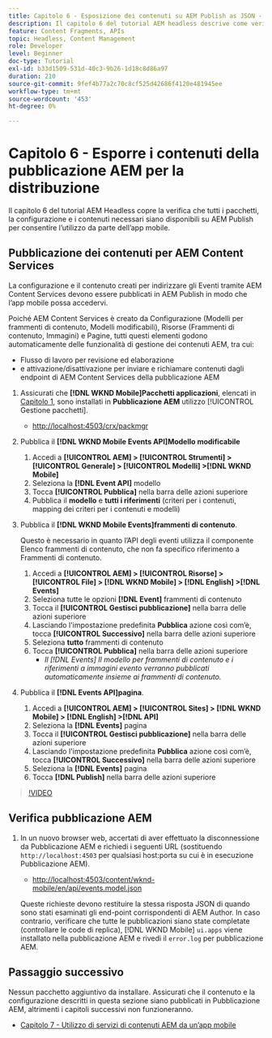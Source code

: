 ```yaml
---
title: Capitolo 6 - Esposizione dei contenuti su AEM Publish as JSON - Content Services
description: Il capitolo 6 del tutorial AEM headless descrive come verificare che tutti i pacchetti, la configurazione e i contenuti necessari siano disponibili su AEM Publish per consentire l’utilizzo dall’app mobile.
feature: Content Fragments, APIs
topic: Headless, Content Management
role: Developer
level: Beginner
doc-type: Tutorial
exl-id: b33d1509-531d-40c3-9b26-1d18c8d86a97
duration: 210
source-git-commit: 9fef4b77a2c70c8cf525d42686f4120e481945ee
workflow-type: tm+mt
source-wordcount: '453'
ht-degree: 0%

---
```


# Capitolo 6 - Esporre i contenuti della pubblicazione AEM per la distribuzione

Il capitolo 6 del tutorial AEM Headless copre la verifica che tutti i pacchetti, la configurazione e i contenuti necessari siano disponibili su AEM Publish per consentire l’utilizzo da parte dell’app mobile.

## Pubblicazione dei contenuti per AEM Content Services

La configurazione e il contenuto creati per indirizzare gli Eventi tramite AEM Content Services devono essere pubblicati in AEM Publish in modo che l’app mobile possa accedervi.

Poiché AEM Content Services è creato da Configurazione (Modelli per frammenti di contenuto, Modelli modificabili), Risorse (Frammenti di contenuto, Immagini) e Pagine, tutti questi elementi godono automaticamente delle funzionalità di gestione dei contenuti AEM, tra cui:

* Flusso di lavoro per revisione ed elaborazione
* e attivazione/disattivazione per inviare e richiamare contenuti dagli endpoint di AEM Content Services della pubblicazione AEM

1. Assicurati che **[!DNL WKND Mobile]Pacchetti applicazioni**, elencati in [Capitolo 1](./chapter-1.md#wknd-mobile-application-packages), sono installati in **Pubblicazione AEM** utilizzo [!UICONTROL Gestione pacchetti].
   * [http://localhost:4503/crx/packmgr](http://localhost:4503/crx/packmgr)

1. Pubblica il **[!DNL WKND Mobile Events API]Modello modificabile**
   1. Accedi a **[!UICONTROL AEM] > [!UICONTROL Strumenti] > [!UICONTROL Generale] > [!UICONTROL Modelli] >[!DNL WKND Mobile]**
   1. Seleziona la **[!DNL Event API]** modello
   1. Tocca **[!UICONTROL Pubblica]** nella barra delle azioni superiore
   1. Pubblica il **modello** e **tutti i riferimenti** (criteri per i contenuti, mapping dei criteri per i contenuti e modelli)

1. Pubblica il **[!DNL WKND Mobile Events]frammenti di contenuto**.

   Questo è necessario in quanto l’API degli eventi utilizza il componente Elenco frammenti di contenuto, che non fa specifico riferimento a Frammenti di contenuto.

   1. Accedi a **[!UICONTROL AEM] > [!UICONTROL Risorse] > [!UICONTROL File] > [!DNL WKND Mobile] > [!DNL English] >[!DNL Events]**
   1. Seleziona tutte le opzioni **[!DNL Event]** frammenti di contenuto
   1. Tocca il **[!UICONTROL Gestisci pubblicazione]** nella barra delle azioni superiore
   1. Lasciando l&#39;impostazione predefinita **Pubblica** azione così com’è, tocca **[!UICONTROL Successivo]** nella barra delle azioni superiore
   1. Seleziona **tutto** frammenti di contenuto
   1. Tocca **[!UICONTROL Pubblica]** nella barra delle azioni superiore
      * *Il [!DNL Events] Il modello per frammenti di contenuto e i riferimenti a immagini evento verranno pubblicati automaticamente insieme ai frammenti di contenuto.*

1. Pubblica il **[!DNL Events API]pagina**.
   1. Accedi a **[!UICONTROL AEM] > [!UICONTROL Sites] > [!DNL WKND Mobile] > [!DNL English] >[!DNL API]**
   1. Seleziona la **[!DNL Events]** pagina
   1. Tocca il **[!UICONTROL Gestisci pubblicazione]** nella barra delle azioni superiore
   1. Lasciando l&#39;impostazione predefinita **Pubblica** azione così com’è, tocca **[!UICONTROL Successivo]** nella barra delle azioni superiore
   1. Seleziona la **[!DNL Events]** pagina
   1. Tocca **[!DNL Publish]** nella barra delle azioni superiore

>[!VIDEO](https://video.tv.adobe.com/v/28343?quality=12&learn=on)

## Verifica pubblicazione AEM

1. In un nuovo browser web, accertati di aver effettuato la disconnessione da Pubblicazione AEM e richiedi i seguenti URL (sostituendo `http://localhost:4503` per qualsiasi host:porta su cui è in esecuzione Pubblicazione AEM).

   * [http://localhost:4503/content/wknd-mobile/en/api/events.model.json](http://localhost:4503/content/wknd-mobile/en/api/events.model.tidy.json)

   Queste richieste devono restituire la stessa risposta JSON di quando sono stati esaminati gli end-point corrispondenti di AEM Author. In caso contrario, verificare che tutte le pubblicazioni siano state completate (controllare le code di replica), [!DNL WKND Mobile] `ui.apps` viene installato nella pubblicazione AEM e rivedi il `error.log` per pubblicazione AEM.

## Passaggio successivo

Nessun pacchetto aggiuntivo da installare. Assicurati che il contenuto e la configurazione descritti in questa sezione siano pubblicati in Pubblicazione AEM, altrimenti i capitoli successivi non funzioneranno.

* [Capitolo 7 - Utilizzo di servizi di contenuti AEM da un’app mobile](./chapter-7.md)
